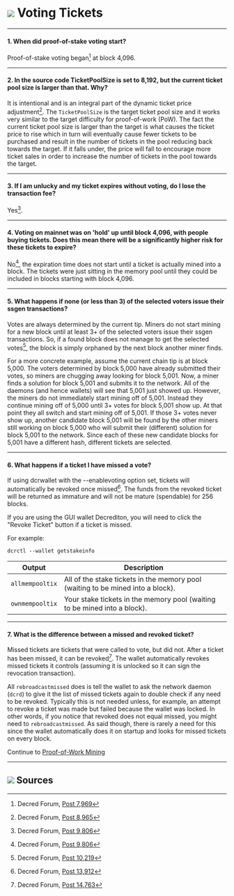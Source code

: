 # <img class="dcr-icon" src="/img/dcr-icons/TicketVoted.svg" /> Voting Tickets

---

#### 1. When did proof-of-stake voting start? 

Proof-of-stake voting began[^7969] at block 4,096.

---

#### 2. In the source code TicketPoolSize is set to 8,192, but the current ticket pool size is larger than that. Why? 

It is intentional and is an integral part of the dynamic ticket price adjustment[^8965]. The `TicketPoolSize` is the target ticket pool size and it works very similar to the target difficulty for proof-of-work (PoW). The fact the current ticket pool size is larger than the target is what causes the ticket price to rise which in turn will eventually cause fewer tickets to be purchased and result in the number of tickets in the pool reducing back towards the target. If it falls under, the price will fall to encourage more ticket sales in order to increase the number of tickets in the pool towards the target.

---

#### 3. If I am unlucky and my ticket expires without voting, do I lose the transaction fee? 

Yes[^9806].

---

#### 4. Voting on mainnet was on 'hold' up until block 4,096, with people buying tickets. Does this mean there will be a significantly higher risk for these tickets to expire? 

No[^9806], the expiration time does not start until a ticket is actually mined into a block. The tickets were just sitting in the memory pool until they could be included in blocks starting with block 4,096.

---

#### 5. What happens if none (or less than 3) of the selected voters issue their ssgen transactions? 

Votes are always determined by the current tip. Miners do not start mining for a new block until at least 3+ of the selected voters issue their ssgen transactions. So, if a found block does not manage to get the selected votes[^10219], the block is simply orphaned by the next block another miner finds.

For a more concrete example, assume the current chain tip is at block 5,000. The voters determined by block 5,000 have already submitted their votes, so miners are chugging away looking for block 5,001. Now, a miner finds a solution for block 5,001 and submits it to the network. All of the daemons (and hence wallets) will see that 5,001 just showed up. However, the miners do not immediately start mining off of 5,001. Instead they continue mining off of 5,000 until 3+ votes for block 5,001 show up. At that point they all switch and start mining off of 5,001. If those 3+ votes never show up, another candidate block 5,001 will be found by the other miners still working on block 5,000 who will submit their (different) solution for block 5,001 to the network. Since each of these new candidate blocks for 5,001 have a different hash, different tickets are selected.

---

#### 6. What happens if a ticket I have missed a vote? 

If using dcrwallet with the --enablevoting option set, tickets will automatically be revoked once missed[^13912]. The funds from the revoked ticket will be returned as immature and will not be mature (spendable) for 256 blocks.

If you are using the GUI wallet Decrediton, you will need to click the "Revoke Ticket" button if a ticket is missed.

For example:

```no-highlight
dcrctl --wallet getstakeinfo
```

Output          | Description
---             |---
`allmempooltix` | All of the stake tickets in the memory pool (waiting to be mined into a block).
`ownmempooltix` | Your stake tickets in the memory pool (waiting to be mined into a block).

---

#### 7. What is the difference between a missed and revoked ticket? 

Missed tickets are tickets that were called to vote, but did not. After a ticket has been missed, it can be revoked[^14763]. The wallet automatically revokes missed tickets it controls (assuming it is unlocked so it can sign the revocation transaction).

All `rebroadcastmissed` does is tell the wallet to ask the network daemon (`dcrd`) to give it the list of missed tickets again to double check if any need to be revoked. Typically this is not needed unless, for example, an attempt to revoke a ticket was made but failed because the wallet was locked. In other words, if you notice that revoked does not equal missed, you might need to `rebroadcastmissed`. As said though, there is rarely a need for this since the wallet automatically does it on startup and looks for missed tickets on every block.

Continue to [Proof-of-Work Mining](/mining/proof-of-work.md)

---

## <img class="dcr-icon" src="/img/dcr-icons/Sources.svg" /> Sources 

[^7969]: Decred Forum, [Post 7,969](https://forum.decred.org/threads/531/#post-7969)
[^8965]: Decred Forum, [Post 8,965](https://forum.decred.org/threads/531/page-2#post-8965)
[^9806]: Decred Forum, [Post 9,806](https://forum.decred.org/threads/180/page-6#post-9806)
[^10219]: Decred Forum, [Post 10,219](https://forum.decred.org/threads/180/page-6#post-10219)
[^13912]: Decred Forum, [Post 13,912](https://forum.decred.org/threads/1271/#post-13912)
[^14763]: Decred Forum, [Post 14,763](https://forum.decred.org/threads/1335/#post-14763)
